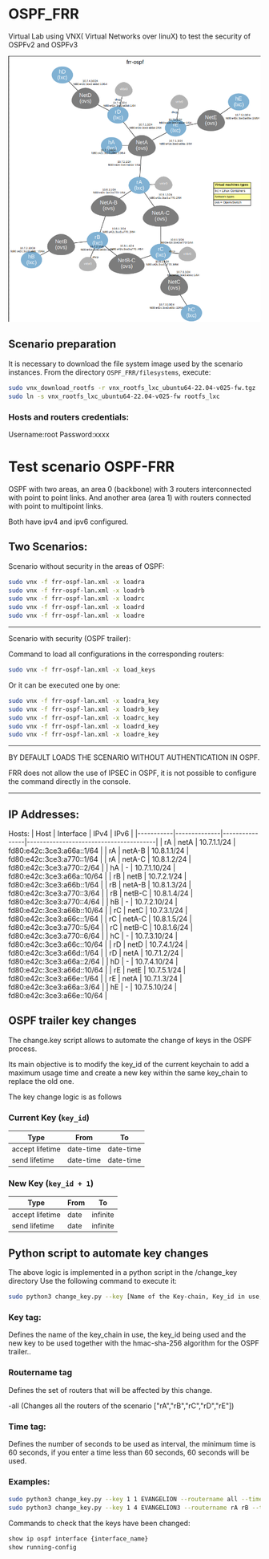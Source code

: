 # OSPF_FRR
Virtual Lab using VNX( Virtual Networks over linuX)  to test the security of OSPFv2 and OSPFv3

![Topology](img/Topologia.png)


## Scenario preparation


It is necessary to download the file system image used by the scenario instances. From the directory `OSPF_FRR/filesystems`, execute:


```bash
sudo vnx_download_rootfs -r vnx_rootfs_lxc_ubuntu64-22.04-v025-fw.tgz
sudo ln -s vnx_rootfs_lxc_ubuntu64-22.04-v025-fw rootfs_lxc
```
### Hosts and routers credentials:

Username:root
Password:xxxx

# Test scenario OSPF-FRR 

OSPF with two areas, an area 0 (backbone) with 3 routers interconnected with point to point links.
And another area (area 1) with routers connected with point to multipoint links.

Both have ipv4 and ipv6 configured.

## Two Scenarios:

Scenario without security in the areas of OSPF:


```bash
sudo vnx -f frr-ospf-lan.xml -x loadra
sudo vnx -f frr-ospf-lan.xml -x loadrb
sudo vnx -f frr-ospf-lan.xml -x loadrc
sudo vnx -f frr-ospf-lan.xml -x loadrd
sudo vnx -f frr-ospf-lan.xml -x loadre
```
-----------------------------------------------------------------------------------------------------------
Scenario with security (OSPF trailer):

Command to load all configurations in the corresponding routers:

```bash
sudo vnx -f frr-ospf-lan.xml -x load_keys
```
Or it can be executed one by one:
```bash
sudo vnx -f frr-ospf-lan.xml -x loadra_key
sudo vnx -f frr-ospf-lan.xml -x loadrb_key
sudo vnx -f frr-ospf-lan.xml -x loadrc_key
sudo vnx -f frr-ospf-lan.xml -x loadrd_key
sudo vnx -f frr-ospf-lan.xml -x loadre_key
```

-----------------------------------------------------------------------------------------------------------
BY DEFAULT LOADS THE SCENARIO WITHOUT AUTHENTICATION IN OSPF.

FRR does not allow the use of IPSEC in OSPF, it is not possible to configure the command directly in the console.


-----------------------------------------------------------------------------------------------------------

## IP Addresses:
Hosts:
| Host      | Interface    | IPv4           | IPv6                                  |
|-----------|--------------|----------------|----------------------------------------|
| rA        | netA         | 10.7.1.1/24    | fd80:e42c:3ce3:a66a::1/64              |
| rA        | netA-B       | 10.8.1.1/24    | fd80:e42c:3ce3:a770::1/64              |
| rA        | netA-C       | 10.8.1.2/24    | fd80:e42c:3ce3:a770::2/64              |
| hA        | -            | 10.7.1.10/24   | fd80:e42c:3ce3:a66a::10/64             |
| rB        | netB         | 10.7.2.1/24    | fd80:e42c:3ce3:a66b::1/64              |
| rB        | netA-B       | 10.8.1.3/24    | fd80:e42c:3ce3:a770::3/64              |
| rB        | netB-C       | 10.8.1.4/24    | fd80:e42c:3ce3:a770::4/64              |
| hB        | -            | 10.7.2.10/24   | fd80:e42c:3ce3:a66b::10/64             |
| rC        | netC         | 10.7.3.1/24    | fd80:e42c:3ce3:a66c::1/64              |
| rC        | netA-C       | 10.8.1.5/24    | fd80:e42c:3ce3:a770::5/64              |
| rC        | netB-C       | 10.8.1.6/24    | fd80:e42c:3ce3:a770::6/64              |
| hC        | -            | 10.7.3.10/24   | fd80:e42c:3ce3:a66c::10/64             |
| rD        | netD         | 10.7.4.1/24    | fd80:e42c:3ce3:a66d::1/64              |
| rD        | netA         | 10.7.1.2/24    | fd80:e42c:3ce3:a66a::2/64              |
| hD        | -            | 10.7.4.10/24   | fd80:e42c:3ce3:a66d::10/64             |
| rE        | netE         | 10.7.5.1/24    | fd80:e42c:3ce3:a66e::1/64              |
| rE        | netA         | 10.7.1.3/24    | fd80:e42c:3ce3:a66a::3/64              |
| hE        | -            | 10.7.5.10/24   | fd80:e42c:3ce3:a66e::10/64             |


## OSPF trailer key changes 

The change.key script allows to automate the change of keys in the OSPF process.

Its main objective is to modify the key_id of the current keychain to add a maximum usage time and create a new key within the same key_chain to replace the old one.


The key change logic is as follows

### Current Key (`key_id`)

| Type             | From        | To          |
|------------------|-------------|-------------|
| accept lifetime  | date-time   | date-time   |
| send lifetime    | date-time   | date-time   |

### New Key (`key_id + 1`)

| Type             | From        | To        |
|------------------|-------------|-----------|
| accept lifetime  | date        | infinite  |
| send lifetime    | date        | infinite  |


## Python script to automate key changes 

The above logic is implemented in a python script in the /change_key directory
Use the following command to execute it:

```bash
sudo python3 change_key.py --key [Name of the Key-chain, Key_id in use, New_Password] --routername [name of the routers] --time {seconds}
```
### Key tag:

Defines the name of the key_chain in use, the key_id being used and the new key to be used together with the hmac-sha-256 algorithm for the OSPF trailer..

### Routername tag

Defines the set of routers that will be affected by this change.

-all (Changes all the routers of the scenario ["rA","rB","rC","rD","rE"])

### Time tag:

Defines the number of seconds to be used as interval, the minimum time is 60 seconds, if you enter a time less than 60 seconds, 60 seconds will be used.

### Examples:

```bash
sudo python3 change_key.py --key 1 1 EVANGELION --routername all --time 10
sudo python3 change_key.py --key 1 4 EVANGELION3 --routername rA rB --time 100
```

Commands to check that the keys have been changed:

```bash
show ip ospf interface {interface_name}
show running-config
```